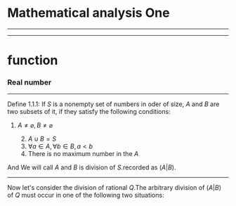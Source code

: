 # Mathematical analysis One

***

***

# function

### Real number

***

Define 1.1.1: If $S$ is a nonempty set of numbers in oder of size, $A$ and $B$ are two subsets of it, if they satisfy the following conditions:

1. $A \ne \varnothing, B \ne \varnothing$

 	2. $A \cup B = S$
 	3. $\forall a \in A, \forall b \in B, a<b$
 	4. There is no maximum number in the $A$

And We will call $A$ and $B$ is division of $S$.recorded as $(A|B)$.

***

Now let's consider the division of rational $Q$.The arbitrary division of $(A|B)$ of $Q$ must occur in one of the following two situations:

